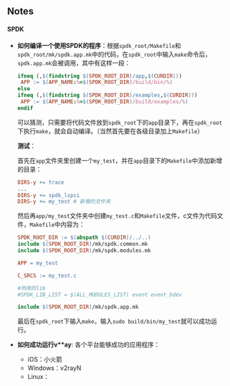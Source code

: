 ## Notes

####  SPDK

 - **如何编译一个使用SPDK的程序**：根据`spdk_root/Makefile`和`spdk_root/mk/spdk.app.mk`中的代码，在`spdk_root`中输入`make`命令后，`spdk.app.mk`会被调用，其中有这样一段：

   ```makefile
   ifneq (,$(findstring $(SPDK_ROOT_DIR)/app,$(CURDIR)))
   	APP := $(APP_NAME:%=$(SPDK_ROOT_DIR)/build/bin/%)
   else
   ifneq (,$(findstring $(SPDK_ROOT_DIR)/examples,$(CURDIR)))
   	APP := $(APP_NAME:%=$(SPDK_ROOT_DIR)/build/examples/%)
   endif
   ```

   可以猜测，只需要将代码文件放到`spdk_root`下的`app`目录下，再在`spdk_root`下执行`make`，就会自动编译。（当然首先要在各级目录加上`Makefile`）

   **测试**：

   首先在`app`文件夹里创建一个`my_test`，并在`app`目录下的`Makefile`中添加新增的目录：

   ```makefile
   DIRS-y += trace
   ...
   DIRS-y += spdk_lspci
   DIRS-y += my_test # 新增的文件夹
   ```

   然后再`app/my_test`文件夹中创建`my_test.c`和`Makefile`文件，c文件为代码文件，`Makefile`中内容为：

   ```makefile
   SPDK_ROOT_DIR := $(abspath $(CURDIR)/../..)
   include $(SPDK_ROOT_DIR)/mk/spdk.common.mk
   include $(SPDK_ROOT_DIR)/mk/spdk.modules.mk
   
   APP = my_test
   
   C_SRCS := my_test.c
   
   #所用的lib
   #SPDK_LIB_LIST = $(ALL_MODULES_LIST) event event_bdev
   
   include $(SPDK_ROOT_DIR)/mk/spdk.app.mk
   ```

   最后在`spdk_root`下输入`make`，输入`sudo build/bin/my_test`就可以成功运行。

- **如何成功运行v\*\*ay**: 各个平台能够成功的应用程序：

  - iOS：小火箭
  - Windows：v2rayN
  - Linux：

  

